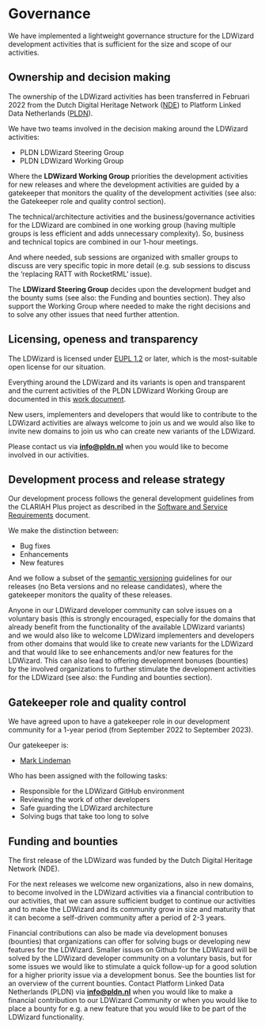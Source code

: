 # Governance

We have implemented a lightweight governance structure for the LDWizard development activities that is sufficient for the size and scope of our activities.

## Ownership and decision making

The ownership of the LDWizard activities has been transferred in Februari 2022 from the Dutch Digital Heritage Network ([NDE](https://netwerkdigitaalerfgoed.nl/)) to Platform Linked Data Netherlands ([PLDN](https://www.pldn.nl)).

We have two teams involved in the decision making around the LDWizard activities:
* PLDN LDWizard Steering Group
* PLDN LDWizard Working Group<br/>

Where the **LDWizard Working Group** priorities the development activities for new releases and where the development activities are guided by a gatekeeper that monitors the quality of the development activities (see also: the Gatekeeper role and quality control section).

The technical/architecture activities and the business/governance activities for the LDWizard are combined in one working group (having multiple groups is less efficient and adds unnecessary complexity). So, business and technical topics are combined in our 1-hour meetings.

And where needed, sub sessions are organized with smaller groups to discuss are very specific topic in more detail (e.g. sub sessions to discuss the ‘replacing RATT with RocketRML’ issue). 

The **LDWizard Steering Group** decides upon the development budget and the bounty sums (see also: the Funding and bounties section). They also support the Working Group where needed to make the right decisions and to solve any other issues that need further attention.

## Licensing, openess and transparency

The LDWizard is licensed under [EUPL 1.2](https://joinup.ec.europa.eu/sites/default/files/custom-page/attachment/2020-03/EUPL-1.2%20EN.txt) or later, which is the most-suitable open license for our situation.

Everything around the LDWizard and its variants is open and transparent and the current activities of the PLDN LDWizard Working Group are documented in this [work document]( https://docs.google.com/document/d/1foUb3W_xnMqNcXNkheBzgNW5yfG4_C5kH8NIlsmsiog/view).

New users, implementers and developers that would like to contribute to the LDWizard activities are always welcome to join us and we would also like to invite new domains to join us who can create new variants of the LDWizard.

Please contact us via **<info@pldn.nl>** when you would like to become involved in our activities.

## Development process and release strategy

Our development process follows the general development guidelines from the CLARIAH Plus project as described in the [Software and Service Requirements](https://github.com/CLARIAH/clariah-plus/blob/main/requirements/software-requirements.pdf) document.

We make the distinction between:
* Bug fixes
* Enhancements
* New features<br/>

And we follow a subset of the [semantic versioning](https://semver.org/) guidelines for our releases (no Beta versions and no release candidates), where the gatekeeper monitors the quality of these releases.

Anyone in our LDWizard developer community can solve issues on a voluntary basis (this is strongly encouraged, especially for the domains that already benefit from the functionality of the available LDWizard variants) and we would also like to welcome LDWizard implementers and developers from other domains that would like to create new variants for the LDWizard and that would like to see enhancements and/or new features for the LDWizard. This can also lead to offering development bonuses (bounties) by the involved organizations to further stimulate the development activities for the LDWizard (see also: the Funding and bounties section).   

## Gatekeeper role and quality control

We have agreed upon to have a gatekeeper role in our development community for a 1-year period (from September 2022 to September 2023).

Our gatekeeper is:
* [Mark Lindeman](https://github.com/mightymax) 

Who has been assigned with the following tasks:
* Responsible for the LDWizard GitHub environment
* Reviewing the work of other developers
* Safe guarding the LDWizard architecture
* Solving bugs that take too long to solve<br/>

## Funding and bounties

The first release of the LDWizard was funded by the Dutch Digital Heritage Network (NDE). 

For the next releases we welcome new organizations, also in new domains, to become involved in the LDWizard activities via a financial contribution to our activities, that we can assure sufficient budget to continue our activities and to make the LDWizard and its community grow in size and maturity that it can become a self-driven community after a period of 2-3 years.

Financial contributions can also be made via development bonuses (bounties) that organizations can offer for solving bugs or developing new features for the LDWizard. Smaller issues on Github for the LDWizard will be solved by the LDWizard developer community on a voluntary basis, but for some issues we would like to stimulate a quick follow-up for a good solution for a higher priority issue via a development bonus. See the bounties list for an overview of the current bounties.
Contact Platform Linked Data Netherlands (PLDN) via **<info@pldn.nl>** when you would like to make a financial contribution to our LDWizard Community or when you would like to place a bounty for e.g. a new feature that you would like to be part of the LDWizard functionality.  
